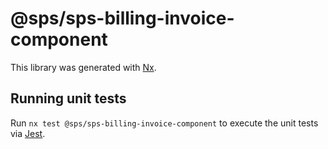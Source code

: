 # @sps/sps-billing-invoice-component

This library was generated with [Nx](https://nx.dev).

## Running unit tests

Run `nx test @sps/sps-billing-invoice-component` to execute the unit tests via [Jest](https://jestjs.io).
